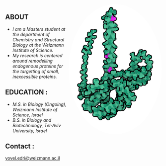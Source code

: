 <img src="AF-P16220-F1 (2).png" align="right" width="300" width="300" style="border-radius: 50%;">


## ABOUT

- *I am a Masters student at the department of Chemistry and Structural Biology at the Weizmann Institute of Science.*
- *My research is centered around remodelling endogenous proteins for the targetting of small, inexcessible proteins.*


## EDUCATION :
- *M.S. in Biology (Ongoing), Weizmann Institute of Science, Israel*
- *B.S. in Biology and Biotechnology, Tel-Aviv University, Israel*

## Contact :
yovel.edri@weizmann.ac.il
